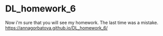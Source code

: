 # DL_homework_6
Now i'm sure that you will see my homework. The last time was a mistake.
https://annagorbatova.github.io/DL_homework_6/
